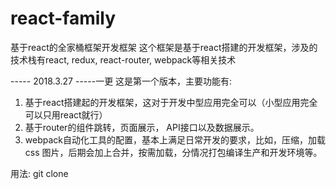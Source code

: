 # react-family
基于react的全家桶框架开发框架
这个框架是基于react搭建的开发框架，涉及的技术栈有react, redux, react-router, webpack等相关技术

-----  2018.3.27 -----一更
这是第一个版本，主要功能有:
1. 基于react搭建起的开发框架，这对于开发中型应用完全可以（小型应用完全可以只用react就行）
2. 基于router的组件跳转，页面展示， API接口以及数据展示。
3. webpack自动化工具的配置，基本上满足日常开发的要求，比如，压缩，加载css 图片，后期会加上合并，按需加载，分情况打包编译生产和开发环境等。

用法:
git clone 

